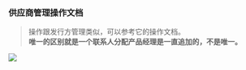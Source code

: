 ﻿<link href="/css/erp_docs.css?v=@ViewBag.Version" rel="stylesheet" />

### 供应商管理操作文档  
>操作跟发行方管理类似，可以参考它的操作文档。<br/><b class="colred">唯一的区别就是一个联系人分配产品经理是一直追加的，不是唯一。</b>

<img src="/docs/up/images/up002.jpg?v=123" />
